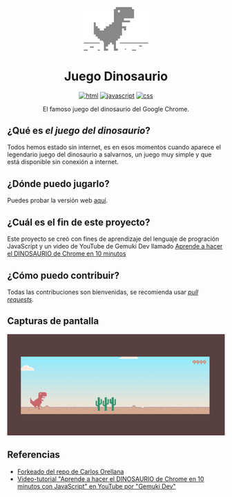 <div align="center">
  <a href="https://marfullsen.github.io/PR-Juego-Dinosaurio/" rel="noopener">
    <img src="./docs/img/Chrome-dinosaur.webp" alt="icon" width="150">
  </a>
</div>

<div align="center">

# Juego Dinosaurio

[![html](https://img.shields.io/badge/html-5-blue.svg)](https://html.com/)
[![javascript](https://img.shields.io/badge/JavaScript-Vanilla-yellow.svg)](https://www.javascript.com/)
[![css](https://img.shields.io/badge/css-3-red.svg)](https://www.w3.org/Style/CSS/Overview.en.html)

</div>

<div align="center">
  El famoso juego del dinosaurio del Google Chrome.
</div>

## ¿Qué es _el juego del dinosaurio_?
Todos hemos estado sin internet, es en esos momentos cuando aparece el legendario juego del dinosaurio a salvarnos, un juego muy simple y que está disponible sin conexión a internet.

## ¿Dónde puedo jugarlo?
Puedes probar la versión web [aquí](https://marfullsen.github.io/PR-Juego-Dinosaurio/).

## ¿Cuál es el fin de este proyecto?
Este proyecto se creó con fines de aprendizaje del lenguaje de progración JavaScript y un video de YouTube de Gemuki Dev llamado [Aprende a hacer el DINOSAURIO de Chrome en 10 minutos](https://www.youtube.com/watch?v=5gVOlPLz7Hk)

## ¿Cómo puedo contribuir?
Todas las contribuciones son bienvenidas, se recomienda usar [_pull requests_](https://github.com/Marfullsen/PR-Juego-Dinosaurio/pulls).

## Capturas de pantalla

<div align="center">
  <a href="https://marfullsen.github.io/PR-Juego-Dinosaurio/" rel="noopener">
  <img src="./docs/img/screenshot_dinosaur.png" alt="Screenshot"></a>
</div>

## Referencias

- [Forkeado del repo de Carlos Orellana](https://github.com/CarlosOrellana00/Juego-Dinosaurio)
- [Video-tutorial "Aprende a hacer el DINOSAURIO de Chrome en 10 minutos con JavaScript" en YouTube por "Gemuki Dev"](https://www.youtube.com/watch?v=5gVOlPLz7Hk)